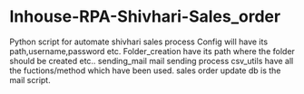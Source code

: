 # Inhouse-RPA-Shivhari-Sales_order
Python script for automate shivhari sales process
Config will have its path,username,password etc.
Folder_creation have its path where the folder should be created etc..
sending_mail mail sending process
csv_utils have all the fuctions/method which have been used.
sales order update db is the mail script.
